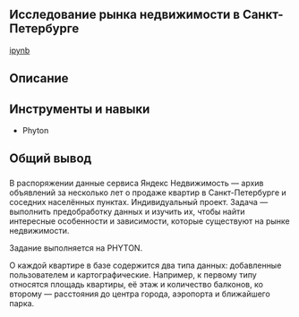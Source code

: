 ## Исследование рынка недвижимости в Санкт-Петербурге
[ipynb](https://github.com/Alextost983/Porfolio/blob/main/market_real_SPB-main/market_real_SPB-main/market_real_SPB.ipynb)
## Описание
## Инструменты и навыки 
 - Phyton
## Общий вывод
###

                                                                         
В распоряжении данные сервиса Яндекс Недвижимость — архив объявлений за несколько лет о продаже квартир в Санкт-Петербурге и соседних населённых пунктах. Индивидуальный проект.
Задача — выполнить предобработку данных и изучить их, чтобы найти интересные особенности и зависимости, которые существуют на рынке недвижимости.

Задание выполняется на PHYTON.

О каждой квартире в базе содержится два типа данных: добавленные пользователем и картографические. Например, к первому типу относятся площадь квартиры, её этаж и количество балконов, ко второму — расстояния до центра города, аэропорта и ближайшего парка. 
